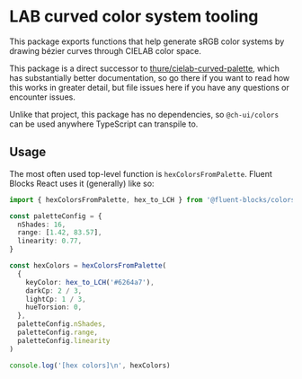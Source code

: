 # LAB curved color system tooling

This package exports functions that help generate sRGB color systems by drawing bézier curves through CIELAB color space.

This package is a direct successor to [thure/cielab-curved-palette](https://github.com/thure/cielab-curved-palette/), which has substantially better documentation, so go there if you want to read how this works in greater detail, but file issues here if you have any questions or encounter issues.

Unlike that project, this package has no dependencies, so `@ch-ui/colors` can be used anywhere TypeScript can transpile to.

## Usage

The most often used top-level function is `hexColorsFromPalette`. Fluent Blocks React uses it (generally) like so:

```ts
import { hexColorsFromPalette, hex_to_LCH } from '@fluent-blocks/colors'

const paletteConfig = {
  nShades: 16,
  range: [1.42, 83.57],
  linearity: 0.77,
}

const hexColors = hexColorsFromPalette(
  {
    keyColor: hex_to_LCH('#6264a7'),
    darkCp: 2 / 3,
    lightCp: 1 / 3,
    hueTorsion: 0,
  },
  paletteConfig.nShades,
  paletteConfig.range,
  paletteConfig.linearity
)

console.log('[hex colors]\n', hexColors)
```
